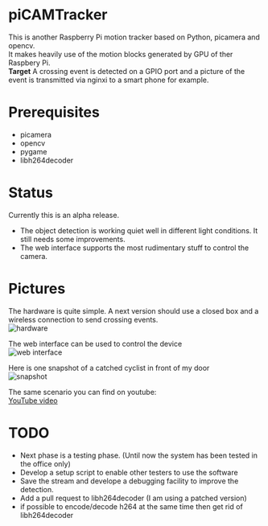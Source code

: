 # piCAMTracker
This is another Raspberry Pi motion tracker based on Python, picamera and opencv.   
It makes heavily use of the motion blocks generated by GPU of ther Raspbery Pi.   
**Target** A crossing event is detected on a GPIO port and a picture of the event is transmitted via nginxi to a smart phone for example.

# Prerequisites
* picamera
* opencv
* pygame
* libh264decoder  
 
# Status
Currently this is an alpha release.   
* The object detection is working quiet well in different light conditions. It still needs some improvements.
* The web interface supports the most rudimentary stuff to control the camera.

# Pictures
The hardware is quite simple. A next version should use a closed box and a wireless connection to send crossing events.   
![hardware](https://github.com/barney-NG/piCAMTracker/blob/master/images/hardware.jpg)   

The web interface can be used to control the device   
![web interface](https://github.com/barney-NG/piCAMTracker/blob/master/images/web_interface.jpg)   

Here is one snapshot of a catched cyclist in front of my door   
![snapshot](https://github.com/barney-NG/piCAMTracker/blob/master/images/web_interface.jpg) 

The same scenario you can find on youtube:   
[YouTube video](https://www.youtube.com/watch?v=NJWP3rVMISQ&index=1&list=PLO-A5_Zv2qJ229BwqH0RfbvN_PTuzSuLh&t=0s)

# TODO
* Next phase is a testing phase. (Until now the system has been tested in the office only)
* Develop a setup script to enable other testers to use the software
* Save the stream and develope a debugging facility to improve the detection.
* Add a pull request to libh264decoder (I am using a patched version)
* if possible to encode/decode h264 at the same time then get rid of libh264decoder
